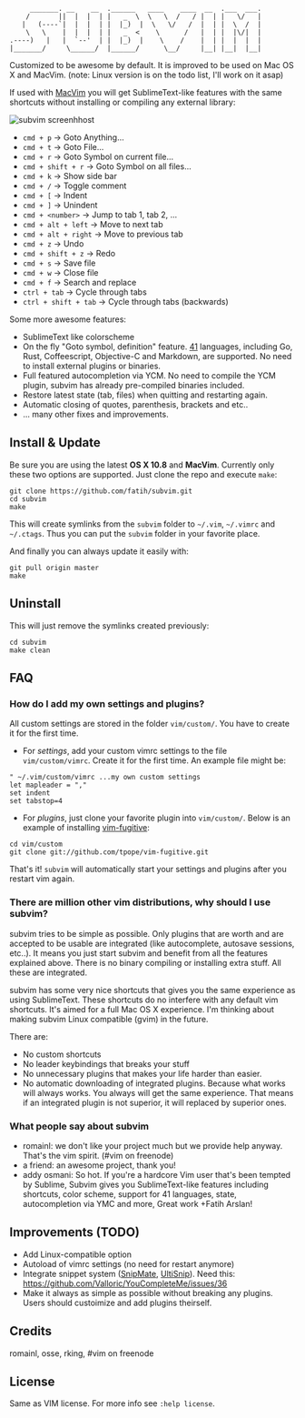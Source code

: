 ```
     _______. __    __  .______   ____    ____  __  .___  ___. 
    /       ||  |  |  | |   _  \  \   \  /   / |  | |   \/   | 
   |   (----`|  |  |  | |  |_)  |  \   \/   /  |  | |  \  /  | 
    \   \    |  |  |  | |   _  <    \      /   |  | |  |\/|  | 
.----)   |   |  `--'  | |  |_)  |    \    /    |  | |  |  |  | 
|_______/     \______/  |______/      \__/     |__| |__|  |__| 
```

Customized to be awesome by default. It is improved to be used on Mac OS X and
MacVim. (note: Linux version is on the todo list, I'll work on it asap)

If used with [MacVim](https://code.google.com/p/macvim/) you will get
SublimeText-like features with the same shortcuts without installing or compiling any external library:

![subvim screenhhost](https://raw.github.com/fatih/subvim/master/_assets/subvim-screenshot.png)

* `cmd + p` -> Goto Anything...
* `cmd + t` -> Goto File...
* `cmd + r` -> Goto Symbol on  current file...
* `cmd + shift + r` -> Goto Symbol on all files...
* `cmd + k` -> Show side bar 
* `cmd + /` -> Toggle comment
* `cmd + [` -> Indent 
* `cmd + ]` -> Unindent
* `cmd + <number>` -> Jump to tab 1, tab 2, ...
* `cmd + alt + left` -> Move to next tab
* `cmd + alt + right` -> Move to previous tab
* `cmd + z` -> Undo
* `cmd + shift + z` -> Redo
* `cmd + s` -> Save file
* `cmd + w` -> Close file
* `cmd + f` -> Search and replace
* `ctrl + tab` -> Cycle through tabs
* `ctrl + shift + tab` -> Cycle through tabs (backwards)

Some more awesome features:

* SublimeText like colorscheme
* On the fly "Goto symbol, definition" feature.
[41](http://ctags.sourceforge.net/languages.html) languages, including Go, Rust,
Coffeescript, Objective-C and Markdown, are supported. No need to install external
plugins or binaries.
* Full featured autocompletion via YCM. No need to compile the YCM plugin,
subvim has already pre-compiled binaries included.
* Restore latest state (tab, files) when quitting and restarting again.
* Automatic closing of quotes, parenthesis, brackets and etc..
* ... many other fixes and improvements.

## Install & Update

Be sure you are using the latest **OS X 10.8** and **MacVim**. Currently only
these two options are supported. Just clone the repo and execute `make`:

    git clone https://github.com/fatih/subvim.git
    cd subvim
    make
    
This will create symlinks from the `subvim` folder to `~/.vim`, `~/.vimrc`
and `~/.ctags`. Thus you can put the `subvim` folder in your favorite
place.

And finally you can always update it easily with:

    git pull origin master
	make

## Uninstall

This will just remove the symlinks created previously:

    cd subvim
    make clean

## FAQ

### How do I add my own settings and plugins?

All custom settings are stored in the folder `vim/custom/`. You have to create
it for the first time.

* For *settings*, add your custom vimrc settings to the file `vim/custom/vimrc`. Create it for the first time. An example file might be:
```
" ~/.vim/custom/vimrc ...my own custom settings
let mapleader = ","
set indent
set tabstop=4
```

* For *plugins*, just clone your favorite plugin into `vim/custom/`.
  Below is an example of installing [vim-fugitive](https://github.com/tpope/vim-fugitive):
```
cd vim/custom
git clone git://github.com/tpope/vim-fugitive.git
```

That's it! `subvim` will automatically start your settings and plugins after you restart
vim again.

### There are million other vim distributions, why should I use subvim?

subvim tries to be simple as possible. Only plugins that are worth and are
accepted to be usable are integrated (like autocomplete, autosave sessions,
etc..). It means you just start subvim and benefit from all the features 
explained above. There is no binary compiling or installing extra stuff. All
these are integrated.

subvim has some very nice shortcuts that gives you the same
experience as using SublimeText. These shortcuts do no interfere with any
default vim shortcuts. It's aimed for a full Mac OS X experience. I'm
thinking about making subvim Linux compatible (gvim) in the future.

There are:

* No custom shortcuts
* No leader keybindings that breaks your stuff
* No unnecessary plugins that makes your life harder than easier.
* No automatic downloading of integrated plugins. Because what works will
always works. You always will get the same experience. That means if an
integrated plugin is not superior, it will replaced by superior ones.

### What people say about subvim

* romainl: we don't like your project much but we provide help anyway. That's the vim spirit. (#vim on freenode)
* a friend: an awesome project, thank you!
* addy osmani: So hot. If you're a hardcore Vim user that's been tempted by Sublime, Subvim
gives you SublimeText-like features including shortcuts, color scheme, support
for 41 languages, state, autocompletion via YMC and more, Great work +Fatih
Arslan! 

## Improvements (TODO)

* Add Linux-compatible option
* Autoload of vimrc settings (no need for restart anymore)
* Integrate snippet system ([SnipMate](https://github.com/garbas/vim-snipmate),
  [UltiSnip](https://github.com/SirVer/ultisnips)). Need this: https://github.com/Valloric/YouCompleteMe/issues/36
* Make it always as simple as possible without breaking any plugins. Users
  should custoimize and add plugins theirself.

## Credits

romainl, osse, rking, #vim on freenode

## License

Same as VIM license. For more info see `:help license`.
